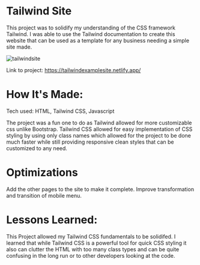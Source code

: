 # Tailwind Site
This project was to solidify my understanding of the CSS framework Tailwind. I was able to use the Tailwind documentation to create this website that can be used as a template for any business needing a simple site made.

![tailwindsite](https://user-images.githubusercontent.com/46611195/169113494-3469a144-580b-4af2-862b-02714c79ce84.png)


Link to project: https://tailwindexamplesite.netlify.app/

# How It's Made:

Tech used: HTML, Tailwind CSS, Javascript

The project was a fun one to do as Tailwind allowed for more customizable css unlike Bootstrap. Tailwind CSS allowed for easy implementation of CSS styling by using only class names which allowed for the project to be done much faster while still providing responsive clean styles that can be customized to any need.

# Optimizations
Add the other pages to the site to make it complete. Improve transformation and transition of mobile menu.

# Lessons Learned:
This Project allowed my Tailwind CSS fundamentals to be solidifed. I learned that while Tailwind CSS is a powerful tool for quick CSS styling it also can clutter the HTML with too many class types and can be quite confusing in the long run or to other developers looking at the code.

